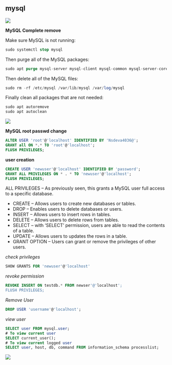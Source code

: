 ## mysql


![](https://camo.githubusercontent.com/76109812f3127b0f86940373897b04ac8943cb3c0f057f90046444480f61bafd/68747470733a2f2f692e696d6775722e636f6d2f77617856496d762e706e67)

**MySQL Complete remove**

Make sure MySQL is not running:

```sql
sudo systemctl stop mysql
```
Then purge all of the MySQL packages:

```sql
sudo apt purge mysql-server mysql-client mysql-common mysql-server-core-* mysql-client-core-*
```
Then delete all of the MySQL files:

```sql
sudo rm -rf /etc/mysql /var/lib/mysql /var/log/mysql
```
Finally clean all packages that are not needed:

```sql
sudo apt autoremove
sudo apt autoclean
```

![](https://camo.githubusercontent.com/76109812f3127b0f86940373897b04ac8943cb3c0f057f90046444480f61bafd/68747470733a2f2f692e696d6775722e636f6d2f77617856496d762e706e67)

**MySQL root passwd change**

```sql
ALTER USER 'root'@'localhost' IDENTIFIED BY 'Nsdeva4036@';
GRANT all ON *.* TO 'root'@'localhost';
FLUSH PRIVILEGES;
```

**user creation**

```sql
CREATE USER 'newuser'@'localhost' IDENTIFIED BY 'password';
GRANT ALL PRIVILEGES ON * . * TO 'newuser'@'localhost';
FLUSH PRIVILEGES;
```

 ALL PRIVILEGES – As previously seen, this grants a MySQL user full access to a specific database.
 * CREATE – Allows users to create new databases or tables.
 * DROP – Enables users to delete databases or users.
 * INSERT – Allows users to insert rows in tables.
 * DELETE – Allows users to delete rows from tables.
 * SELECT – with ‘SELECT’ permission, users are able to read the contents of a table.
 * UPDATE – Allows users to updates the rows in a table.
 * GRANT OPTION – Users can grant or remove the privileges of other users.

_check privileges_

```sql
SHOW GRANTS FOR 'newuser'@'localhost'
```

_revoke permission_

```sql
REVOKE INSERT ON testdb.* FROM newser'@'localhost';
FLUSH PRIVILEGES;
````

_Remove User_

```sql
DROP USER 'username'@'localhost';
```

_view user_

```sql
SELECT user FROM mysql.user;
# To view current user
SELECT current_user();
# To view current logged user
SELECT user, host, db, command FROM information_schema processlist;

```
![](https://camo.githubusercontent.com/76109812f3127b0f86940373897b04ac8943cb3c0f057f90046444480f61bafd/68747470733a2f2f692e696d6775722e636f6d2f77617856496d762e706e67)
